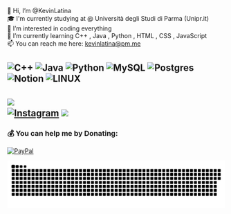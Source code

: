 👋 Hi, I’m @KevinLatina<br>🎓 I'm currently studying at @ Università degli Studi di Parma (Unipr.it)<br>👀 I’m interested in coding everything<br>🌱 I’m currently learning C++ , Java , Python , HTML , CSS , JavaScript<br>📫 You can reach me here: kevinlatina@pm.me<br>



![C++](https://img.shields.io/badge/c++-%2300599C.svg?style=for-the-badge&logo=c%2B%2B&logoColor=white) ![Java](https://img.shields.io/badge/java-%23ED8B00.svg?style=for-the-badge&logo=java&logoColor=white) ![Python](https://img.shields.io/badge/python-3670A0?style=for-the-badge&logo=python&logoColor=ffdd54) ![MySQL](https://img.shields.io/badge/mysql-%2300f.svg?style=for-the-badge&logo=mysql&logoColor=white) ![Postgres](https://img.shields.io/badge/postgres-%23316192.svg?style=for-the-badge&logo=postgresql&logoColor=white) ![Notion](https://img.shields.io/badge/Notion-%23000000.svg?style=for-the-badge&logo=notion&logoColor=white) ![LINUX](https://img.shields.io/badge/Linux-FCC624?style=for-the-badge&logo=linux&logoColor=black)
---

![](https://github-readme-streak-stats.herokuapp.com/?user=KevinLatina&theme=gotham&hide_border=true)<br>
[![Instagram](https://img.shields.io/badge/Instagram-%23E4405F.svg?logo=Instagram&logoColor=white)](https://instagram.com/kevin_latina) 
[![](https://visitcount.itsvg.in/api?id=KevinLatina&icon=0&color=0)](https://visitcount.itsvg.in)
---
  ### 💰 You can help me by Donating:
  [![PayPal](https://img.shields.io/badge/PayPal-00457C?style=for-the-badge&logo=paypal&logoColor=white)](https://paypal.me/@kevinlatina) 



<p align="center">
 <a href=#><img src="contributions.svg"></a>
</p>
